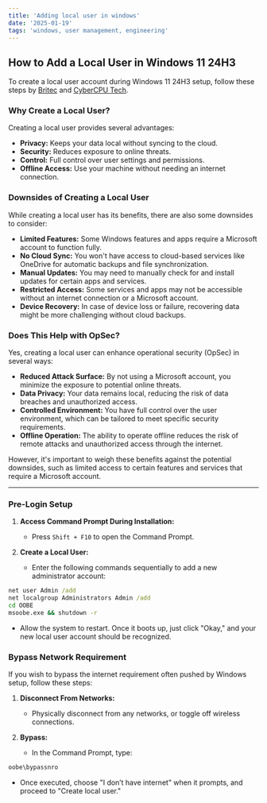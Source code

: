 ```yaml
---
title: 'Adding local user in windows'
date: '2025-01-19'
tags: 'windows, user management, engineering'
---
```


## How to Add a Local User in Windows 11 24H3

To create a local user account during Windows 11 24H3 setup, follow these steps by [Britec](https://youtu.be/Q3TnVAPPqac) and [CyberCPU Tech](https://youtu.be/Mn9bhG4nWel).

### Why Create a Local User?

Creating a local user provides several advantages:
- **Privacy:** Keeps your data local without syncing to the cloud.
- **Security:** Reduces exposure to online threats.
- **Control:** Full control over user settings and permissions.
- **Offline Access:** Use your machine without needing an internet connection.

### Downsides of Creating a Local User

While creating a local user has its benefits, there are also some downsides to consider:
- **Limited Features:** Some Windows features and apps require a Microsoft account to function fully.
- **No Cloud Sync:** You won't have access to cloud-based services like OneDrive for automatic backups and file synchronization.
- **Manual Updates:** You may need to manually check for and install updates for certain apps and services.
- **Restricted Access:** Some services and apps may not be accessible without an internet connection or a Microsoft account.
- **Device Recovery:** In case of device loss or failure, recovering data might be more challenging without cloud backups.

### Does This Help with OpSec?

Yes, creating a local user can enhance operational security (OpSec) in several ways:

- **Reduced Attack Surface:** By not using a Microsoft account, you minimize the exposure to potential online threats.
- **Data Privacy:** Your data remains local, reducing the risk of data breaches and unauthorized access.
- **Controlled Environment:** You have full control over the user environment, which can be tailored to meet specific security requirements.
- **Offline Operation:** The ability to operate offline reduces the risk of remote attacks and unauthorized access through the internet.

However, it's important to weigh these benefits against the potential downsides, such as limited access to certain features and services that require a Microsoft account.

---

### Pre-Login Setup

1. **Access Command Prompt During Installation:**
   - Press `Shift + F10` to open the Command Prompt.

2. **Create a Local User:**
   - Enter the following commands sequentially to add a new administrator account:

```bat
net user Admin /add
net localgroup Administrators Admin /add
cd OOBE
msoobe.exe && shutdown -r
```

   - Allow the system to restart. Once it boots up, just click "Okay," and your new local user account should be recognized.

### Bypass Network Requirement

If you wish to bypass the internet requirement often pushed by Windows setup, follow these steps:

1. **Disconnect From Networks:**
   - Physically disconnect from any networks, or toggle off wireless connections.

2. **Bypass:**
   - In the Command Prompt, type:

```bat
oobe\bypassnro
```

   - Once executed, choose "I don’t have internet" when it prompts, and proceed to "Create local user."
